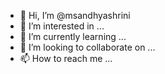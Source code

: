- 👋 Hi, I’m @msandhyashrini
- 👀 I’m interested in ...
- 🌱 I’m currently learning ...
- 💞️ I’m looking to collaborate on ...
- 📫 How to reach me ...

<!---
msandhyashrini/msandhyashrini is a ✨ special ✨ repository because its `README.md` (this file) appears on your GitHub profile.
You can click the Preview link to take a look at your changes.
--->
